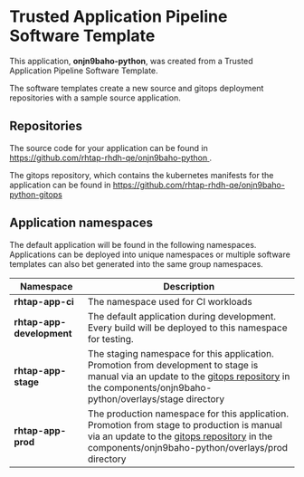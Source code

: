 # Trusted Application Pipeline Software Template

This application, **onjn9baho-python**, was created from a Trusted Application Pipeline Software Template.

The software templates create a new source and gitops deployment repositories with a sample source application. 

## Repositories

The source code for your application can be found in [https://github.com/rhtap-rhdh-qe/onjn9baho-python ](https://github.com/rhtap-rhdh-qe/onjn9baho-python ).
 
The gitops repository, which contains the kubernetes manifests for the application can be found in 
[https://github.com/rhtap-rhdh-qe/onjn9baho-python-gitops ](https://github.com/rhtap-rhdh-qe/onjn9baho-python-gitops ) 

## Application namespaces 

The default application will be found in the following namespaces. Applications can be deployed into unique namespaces or multiple software templates can also bet generated into the same group namespaces.  

|  Namespace   |  Description   |  
| -------- | -------- |
| **rhtap-app-ci** | The namespace used for CI workloads |
| **rhtap-app-development** | The default application during development. Every build will be deployed to this namespace for testing. |
| **rhtap-app-stage** | The staging namespace for this application. Promotion from development to stage is manual via an update to the [gitops repository](https://github.com/rhtap-rhdh-qe/onjn9baho-python-gitops ) in the components/onjn9baho-python/overlays/stage directory |
| **rhtap-app-prod** | The production namespace for this application. Promotion from stage to production is manual via an update to the [gitops repository](https://github.com/rhtap-rhdh-qe/onjn9baho-python-gitops ) in the components/onjn9baho-python/overlays/prod directory |
